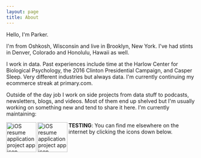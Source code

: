 ```yaml
---
layout: page
title: About
---
```


Hello, I'm Parker.

I'm from Oshkosh, Wisconsin and live in Brooklyn, New York. I've had stints in Denver, Colorado and Honolulu, Hawaii as well.

I work in data. Past experiences include time at the Harlow Center for Biological Psychology, the 2016 Clinton Presidential Campaign, and Casper Sleep. Very different industries but always data. I'm currently continuing my ecommerce streak at primary.com.

Outside of the day job I work on side projects from data stuff to podcasts, newsletters, blogs, and videos. Most of them end up shelved but I'm usually working on something new and tend to share it here. I'm currently maintaining:

<img align="left" width="80" height="80" src="https://raw.githubusercontent.com/akarsh/akarsh-seggemu-resume/master/akarsh%20seggemu%20resume/Assets/Assets.xcassets/AppIcon.appiconset/Icon-App-60x60%403x.png" alt="iOS resume application project app icon">

<img align="left" width="80" height="80" src="https://raw.githubusercontent.com/akarsh/akarsh-seggemu-resume/master/akarsh%20seggemu%20resume/Assets/Assets.xcassets/AppIcon.appiconset/Icon-App-60x60%403x.png" alt="iOS resume application project app icon">

 **TESTING**: You can find me elsewhere on the internet by clicking the icons down below.
